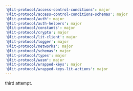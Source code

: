 ```yaml
---
'@lit-protocol/access-control-conditions': major
'@lit-protocol/access-control-conditions-schemas': major
'@lit-protocol/auth': major
'@lit-protocol/auth-helpers': major
'@lit-protocol/constants': major
'@lit-protocol/crypto': major
'@lit-protocol/lit-client': major
'@lit-protocol/logger': major
'@lit-protocol/networks': major
'@lit-protocol/schemas': major
'@lit-protocol/types': major
'@lit-protocol/wasm': major
'@lit-protocol/wrapped-keys': major
'@lit-protocol/wrapped-keys-lit-actions': major
---
```


third attempt.
